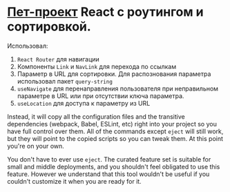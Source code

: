 # [Пет-проект](https://nichtiak.github.io/react-sort/) React с роутингом и сортировкой.

Использовал: 
1. `React Router` для навигации
2. Компоненты `Link` и `NavLink` для перехода по ссылкам
3. Параметр в URL для сортировки. Для распознования параметра использовал пакет `query-string`
4. `useNavigate` для перенаправления пользователя при неправильном параметре в URL или при отсутствии ключа параметра.
5. `useLocation` для доступа к параметру из URL

Instead, it will copy all the configuration files and the transitive dependencies (webpack, Babel, ESLint, etc) right into your project so you have full control over them. All of the commands except `eject` will still work, but they will point to the copied scripts so you can tweak them. At this point you're on your own.

You don't have to ever use `eject`. The curated feature set is suitable for small and middle deployments, and you shouldn't feel obligated to use this feature. However we understand that this tool wouldn't be useful if you couldn't customize it when you are ready for it.
